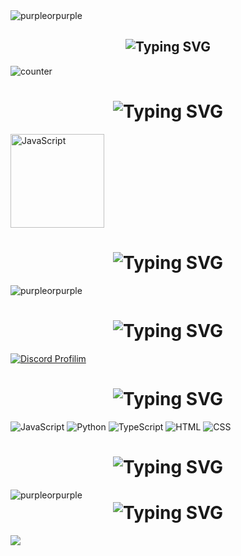 <img src="https://readme-typing-svg.herokuapp.com?size=20&width=1024&lines=Herkese+selam+ben+purple+profilime+hoş+geldin+." alt="purpleorpurple" />

<h2 align="center"><img src="https://readme-typing-svg.herokuapp.com?font=Pacifico&pause=1000&color=F0FF32&background=69FF2000&center=true&repeat=false&vCenter=true&width=435&lines=Profile+Stat's" alt="Typing SVG" /></h2>

![counter](https://profile-counter.glitch.me/{purpleorpurple}/count.svg)

 
<h1 align="center"><img src="https://readme-typing-svg.herokuapp.com?font=Pacifico&pause=1000&color=ff3235&background=69FF2000&center=true&vCenter=true&repeat=false&width=435&lines=+Connect+With+Me" alt="Typing SVG" /></h1>
<div align="left">
<a target="_blank" rel="noopener noreferrer" href="https://discord.com/users/632208307360235520"><img alt="JavaScript" align="center" src="https://discord.com/assets/cb48d2a8d4991281d7a6a95d2f58195e.svg" data-canonical-src="https://img.shields.io/badge/-Javascript-edb200?style=flat-square&amp;logo=javascript&amp;logoColor=white" style="height="150" width="150";"></a>
</div> 

<h1 align="center"><img src="https://readme-typing-svg.herokuapp.com?font=Pacifico&pause=1000&color=a600ff&background=69FF2000&center=true&vCenter=true&repeat=false&width=435&lines=+About+Me" alt="Typing SVG" /></h1>
<img src="https://readme-typing-svg.herokuapp.com?size=20&width=1024&lines=Selam+ben+serkan+uzun+süredir+yazılımla+uğraşıyorum+yakında+güzel+projeler+paylaşacağım+." alt="purpleorpurple" />


<h1 align="center"><img src="https://readme-typing-svg.herokuapp.com?font=Pacifico&pause=1000&color=326EFF&background=69FF2000&center=true&vCenter=true&repeat=false&width=435&lines=+My+Discord+Account's" alt="Typing SVG" /></h1>

[![Discord Profilim](https://lanyard.cnrad.dev/api/632208307360235520)](https://discord.com/users/632208307360235520)


<h1 align="center"><img src="https://readme-typing-svg.herokuapp.com?font=Pacifico&pause=1000&color=00ff88&background=69FF2000&center=true&vCenter=true&repeat=false&width=435&lines=+Lang's" alt="Typing SVG" /></h1>

![JavaScript](https://img.shields.io/badge/JavaScript-323330?style=for-the-badge&logo=javascript&logoColor=F7DF1E) ![Python](https://img.shields.io/badge/Python-14354C?style=for-the-badge&logo=python&logoColor=white)  ![TypeScript](https://img.shields.io/badge/typescript-%23007ACC.svg?style=for-the-badge&logo=typescript&logoColor=white) ![HTML](https://img.shields.io/badge/HTML5-E34F26?style=for-the-badge&logo=html5&logoColor=white) ![CSS](https://img.shields.io/badge/CSS3-1572B6?style=for-the-badge&logo=css3&logoColor=white)


<h1 align="center"><img src="https://readme-typing-svg.herokuapp.com?font=Pacifico&pause=1000&color=f0f0f0&background=69FF2000&center=true&vCenter=true&repeat=false&width=435&lines=+Github+Stat's+" alt="Typing SVG" /></h1>

<p><img align="left" src="https://github-readme-streak-stats.herokuapp.com/?user=purpleorpurple&theme=dark" alt="purpleorpurple"/>

<h1 align="center"><img src="https://readme-typing-svg.herokuapp.com?font=Pacifico&pause=1000&color=ffa700&background=69FF2000&center=true&vCenter=true&repeat=false&width=435&lines=+Spotify" alt="Typing SVG" /></h1>
<div align="left"><img src="https://spotify-github-profile.vercel.app/api/view.svg?uid=31f657sjt2e35547pt367g6ufq74&cover_image=true&theme=default&show_offline=false&background_color=bb00ff&bar_color_cover=false&bar_color=ff0000"/></div> 
 
 
